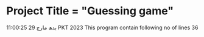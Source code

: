 # Project Title = "Guessing game" 
بدھ مارچ 29 11:00:25 PKT 2023
This program contain following no of lines
36
